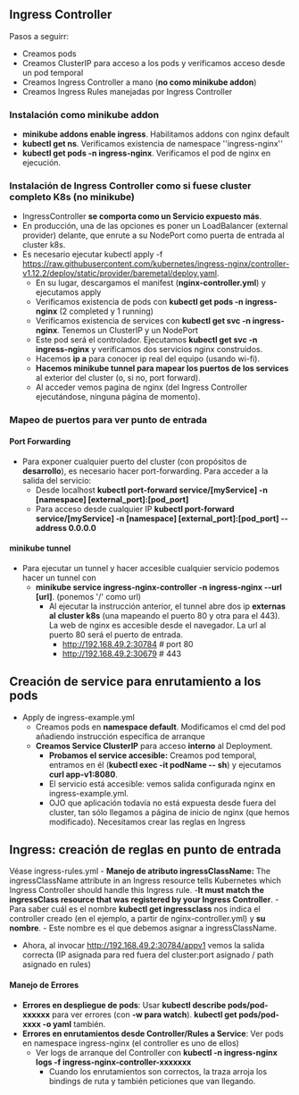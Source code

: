 
## Ingress Controller

Pasos a seguirr:

- Creamos pods
- Creamos ClusterIP para acceso a los pods y verificamos acceso desde un pod temporal
- Creamos Ingress Controller a mano (**no como minikube addon**)
- Creamos Ingress Rules manejadas por Ingress Controller

### Instalación como minikube addon

- **minikube addons enable ingress**. Habilitamos addons con nginx default
- **kubectl get ns**. Verificamos existencia de namespace ''ingress-nginx''
- **kubectl get pods -n ingress-nginx**. Verificamos el pod de nginx en ejecución.

### Instalación de Ingress Controller como si fuese cluster completo K8s (no minikube)

- IngressController **se comporta como un Servicio expuesto más**.
- En producción, una de las opciones es poner un LoadBalancer (external provider) delante, que enrute a su NodePort como puerta de entrada al cluster k8s.
- Es necesario ejecutar kubectl apply -f https://raw.githubusercontent.com/kubernetes/ingress-nginx/controller-v1.12.2/deploy/static/provider/baremetal/deploy.yaml.
    - En su lugar, descargamos el manifest  (**nginx-controller.yml**) y ejecutamos apply
    - Verificamos existencia de pods con **kubectl get pods -n ingress-nginx** (2 completed y 1 running)
    - Verificamos existencia de services con **kubectl get svc  -n ingress-nginx**. Tenemos un ClusterIP y un NodePort
    - Este pod será el controlador. Ejecutamos **kubectl get svc -n ingress-nginx** y verificamos dos servicios nginx construidos.
    - Hacemos **ip a** para conocer ip real del equipo (usando wi-fi).
    - **Hacemos minikube tunnel para mapear los puertos de los services** al exterior del cluster (o, si no, port forward).
    - Al acceder vemos pagina de nginx (del Ingress Controller ejecutándose, ninguna página de momento).

### Mapeo de puertos para ver punto de entrada

#### Port Forwarding

- Para exponer cualquier puerto del cluster (con propósitos de **desarrollo**), es necesario hacer port-forwarding. Para acceder a la salida del servicio:
    - Desde localhost **kubectl port-forward service/[myService] -n [namespace] [external_port]:[pod_port]**
    - Para acceso desde cualquier IP **kubectl port-forward service/[myService] -n [namespace] [external_port]:[pod_port] --address 0.0.0.0**


#### minikube tunnel

- Para ejecutar un tunnel y hacer accesible cualquier servicio podemos hacer un tunnel con
    - **minikube service ingress-nginx-controller -n ingress-nginx  --url [url]**. (ponemos '/' como url)
        - Al ejecutar la instrucción anterior, el tunnel abre dos ip **externas al cluster k8s** (una mapeando el puerto 80 y otra para el 443). La web de nginx es accesible desde el navegador. La url al puerto 80 será el puerto de entrada.
            - http://192.168.49.2:30784       # port 80
            - http://192.168.49.2:30679       # 443


## Creación de service para enrutamiento a los pods

- Apply de ingress-example.yml
    - Creamos pods en **namespace default**. Modificamos el cmd del pod añadiendo instrucción específica de arranque
    - **Creamos Service ClusterIP** para acceso **interno** al Deployment.
        - **Probamos el service accesible:** Creamos pod temporal, entramos en él (**kubectl exec -it podName -- sh**) y ejecutamos **curl app-v1:8080**.
        - El servicio está accesible: vemos salida configurada nginx en ingress-example.yml.
        - OJO que aplicación todavía no está expuesta desde fuera del cluster, tan sólo llegamos a página de inicio de nginx (que hemos modificado). Necesitamos crear las reglas en Ingress

## Ingress: creación de reglas en punto de entrada 

Véase ingress-rules.yml
    - **Manejo de atributo ingressClassName:** The ingressClassName attribute in an Ingress resource tells Kubernetes which Ingress Controller should handle this Ingress rule.
        -**It must match the ingressClass resource that was registered by your Ingress Controller**.
        - Para saber cuál es el nombre **kubectl get ingressclass** nos indica el controller creado (en el ejemplo, a partir de nginx-controller.yml) y **su nombre**.
            - Este nombre es el que debemos asignar a ingressClassName.
- Ahora, al invocar http://192.168.49.2:30784/appv1 vemos la salida correcta (IP asignada para red fuera del cluster:port asignado / path asignado en rules)

#### Manejo de Errores

- **Errores en despliegue de pods**: Usar **kubectl describe pods/pod-xxxxxx** para ver errores (con **-w para watch**). **kubectl get pods/pod-xxxx -o yaml** también.
- **Errores en enrutamientos desde Controller/Rules a Service**: Ver pods en namespace ingress-nginx (el controller es uno de ellos)
    - Ver logs de arranque del Controller con **kubectl -n ingress-nginx logs -f ingress-nginx-controller-xxxxxxx**
        - Cuando los enrutamientos son correctos, la traza arroja los bindings de ruta y también peticiones que van llegando.

